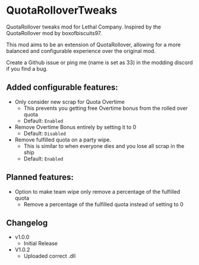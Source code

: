 # QuotaRolloverTweaks
 QuotaRollover tweaks mod for Lethal Company. Inspired by the QuotaRollover mod by boxofbiscuits97.

 This mod aims to be an extension of QuotaRollover, allowing for a more balanced and configurable experience over the original mod.

 Create a Github issue or ping me (name is set as 33) in the modding discord if you find a bug.

## Added configurable features:
- Only consider new scrap for Quota Overtime
	- This prevents you getting free Overtime bonus from the rolled over quota
	- Default: `Enabled`
- Remove Overtime Bonus entirely by setting it to 0
	- Default: `Disabled`
- Remove fulfilled quota on a party wipe.
	- This is similar to when everyone dies and you lose all scrap in the ship
	- Default: `Enabled`

## Planned features:
- Option to make team wipe only remove a percentage of the fulfilled quota
	- Remove a percentage of the fulfilled quota instead of setting to 0


## Changelog
- v1.0.0
	- Initial Release
- V1.0.2
	- Uploaded correct .dll